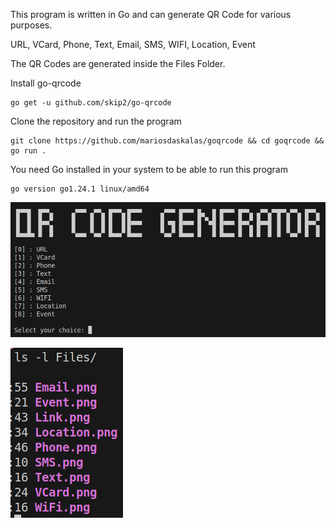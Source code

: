 This program is written in Go and can generate QR Code for various purposes.

URL, VCard, Phone, Text, Email, SMS, WIFI, Location, Event

The QR Codes are generated inside the Files Folder.

Install go-qrcode

```shell
go get -u github.com/skip2/go-qrcode
```

Clone the repository and run the program

```shell
git clone https://github.com/mariosdaskalas/goqrcode && cd goqrcode && go run .
```

You need Go installed in your system to be able to run this program

```shell
go version go1.24.1 linux/amd64
```

![Showcase](showcase.png)

![Listing Files](files.png)
